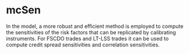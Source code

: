 # mcSen
In the model, a more robust and efficient method is employed to compute the sensitivities of the risk factors that can be replicated by calibrating instruments. For FSCDO trades and LT-LSS trades it can be used to compute credit spread sensitivities and correlation sensitivities. 
